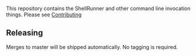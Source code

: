 This repository contains the ShellRunner and other command line invocation things.
Please see [Contributing](CONTRIBUTING.md)

## Releasing
Merges to master will be shipped automatically. No tagging is required.
